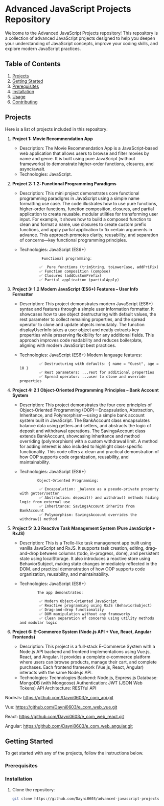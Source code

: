 # Advanced JavaScript Projects Repository

Welcome to the Advanced JavaScript Projects repository! This repository is a collection of advanced JavaScript projects designed to help you deepen your understanding of JavaScript concepts, improve your coding skills, and explore modern JavaScript practices.

## Table of Contents

1. [Projects](#projects)
2. [Getting Started](#getting-started)
3. [Prerequisites](#prerequisites)
4. [Installation](#installation)
5. [Usage](#usage)
6. [Contributing](#contributing)

## Projects

Here is a list of projects included in this repository:

1. **Project 1: Movie Recommendation App**
   - Description: The Movie Recommendation App is a JavaScript-based web application that allows users to browse and filter movies by name and genre.
                  It is built using pure JavaScript (without frameworks) to demonstrate higher-order functions, closures, and async/await.
   - Technologies: JavaScript.

2. **Project 2: 1.2: Functional Programming Paradigms**
   - Description: This mini project demonstrates core functional programming paradigms in JavaScript using a simple name formatting use case. The code illustrates how to use pure functions, higher-order 
                  functions, function composition, closures, and partial application to create reusable, modular utilities for transforming user input. For example, it shows how to build a composed function to 
                  clean and format a name, use closures to create custom prefix functions, and apply partial application to fix certain arguments in advance. This approach promotes clarity, reusability, and 
                  separation of concerns—key functional programming principles.
   - Technologies: JavaScript (ES6+)

                   Functional programming:

                  ✅  Pure functions (trimString, toLowerCase, addPriFix)
                  ✅ Function composition (compose)
                  ✅ Closures (addCustomPrefix)
                  ✅ Partial application (partialApply)


3. **Project 3: 1.2 Modern JavaScript (ES6+) Features – User Info Formatter**
   - Description: This project demonstrates modern JavaScript (ES6+) syntax and features through a simple user information formatter. It showcases how to use object destructuring with default values, the rest 
                  parameter to collect remaining properties, and the spread operator to clone and update objects immutably. The function displayUserInfo takes a user object and neatly extracts key properties 
                  while preserving flexibility for any additional fields. This approach improves code readability and reduces boilerplate, aligning with modern JavaScript best practices.
   - Technologies: JavaScript (ES6+)
                   Modern language features:

                  ✅ Destructuring with defaults: { name = "Guest", age = 18 }
                  ✅ Rest parameters: ...rest for additional properties
                  ✅ Spread operator: ...user to clone and override properties

4. **Project 4: 2.1 Object-Oriented Programming Principles – Bank Account System**
   - Description: This project demonstrates the four core principles of Object-Oriented Programming (OOP)—Encapsulation, Abstraction, Inheritance, and Polymorphism—using a simple bank account system built in 
                  JavaScript.
                  The BankAccount class encapsulates balance data using getters and setters, and abstracts the logic of deposit and withdrawal operations. The SavingsAccount class extends BankAccount, showcasing 
                  inheritance and method overriding (polymorphism) with a custom withdrawal limit. A method for adding interest is also included to highlight class-specific functionality. This code offers a clean 
                  and practical demonstration of how OOP supports code organization, reusability, and maintainability.
   - Technologies: JavaScript (ES6+)

                 Object-Oriented Programming:

                  ✅ Encapsulation: _balance as a pseudo-private property with getter/setter
                  ✅ Abstraction: deposit() and withdraw() methods hiding logic from external use
                  ✅ Inheritance: SavingsAccount inherits from BankAccount
                  ✅ Polymorphism: SavingsAccount overrides the withdraw() method

5. **Project 5: 3.3 Reactive Task Management System (Pure JavaScript + RxJS)**
   - Description: This is a Trello-like task management app built using vanilla JavaScript and RxJS. It supports task creation, editing, drag-and-drop between columns (todo, in-progress, done), and persistent 
                  state using localStorage. It also introduces a reactive store using BehaviorSubject, making state changes immediately reflected in the DOM.
                  and practical demonstration of how OOP supports code organization, reusability, and maintainability.
   - Technologies: JavaScript (ES6+)

                 The app demonstrates:

                  ✅ Modern Object-Oriented JavaScript
                  ✅ Reactive programming using RxJS (BehaviorSubject)
                  ✅ Drag-and-drop functionality
                  ✅ DOM manipulation without any frameworks
                  ✅ Clean separation of concerns using utility methods and modular logic

6. **Project 6: E-Commerce System (Node.js API + Vue, React, Angular Frontends)**
   - Description: This project is a full-stack E-Commerce System with a Node.js API backend and frontend implementations using Vue.js, React, and Angular. It provides a complete e-commerce platform where users 
                  can browse products, manage their cart, and complete purchases. Each frontend framework (Vue.js, React, Angular) interacts with the same Node.js API.
   - Technologies: Technologies
                    Backend: Node.js, Express.js
                    Database: MongoDB (with Mongoose)
                    Authentication: JWT (JSON Web Tokens)
                    API Architecture: RESTful API

NodeJs:  https://github.com/Dayni0603/e_com_api.git

Vue:     https://github.com/Dayni0603/e_com_web_vue.git

React:   https://github.com/Dayni0603/e_com_web_react.git

Angular: https://github.com/Dayni0603/e_com_web_angular.git





## Getting Started

To get started with any of the projects, follow the instructions below.

### Prerequisites



### Installation

1. Clone the repository:
   ```bash
   git clone https://github.com/Dayni0603/advanced-javascript-projects.git

